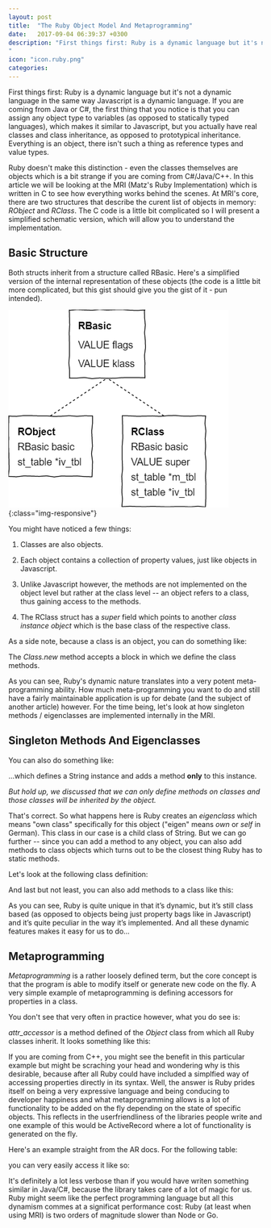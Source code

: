 ```yaml
---
layout: post
title:  "The Ruby Object Model And Metaprogramming"
date:   2017-09-04 06:39:37 +0300
description: "First things first: Ruby is a dynamic language but it's not a dynamic language in the same way Javascript is a dynamic language. If you are coming from Java or C#, the first thing that you notice is that you can assign any object type to variables (as opposed to statically typed languages), which makes it similar to Javascript, but you actually have real classes and class inheritance, as opposed to prototypical inheritance. Everything is an object, there isn't such a thing as reference types and value types...
"
icon: "icon.ruby.png"
categories:
---
```

First things first: Ruby is a dynamic language but it's not a dynamic language in the same way Javascript is a dynamic language. If you are coming from Java or C#, the first thing that you notice is that you can assign any object type to variables (as opposed to statically typed languages), which makes it similar to Javascript, but you actually have real classes and class inheritance, as opposed to prototypical inheritance. Everything is an object, there isn't such a thing as reference types and value types. 

Ruby doesn't make this distinction - even the classes themselves are objects which is a bit strange if you are coming from C#/Java/C++. In this article we will be looking at the MRI (Matz's Ruby Implementation) which is written in C to see how everything works behind the scenes. At MRI's core, there are two structures that describe the curent list of objects in memory: *RObject* and *RClass*. The C code is a little bit complicated so I will present a simplified schematic version, which will allow you to understand the implementation.

## Basic Structure ##

Both structs inherit from a structure called RBasic. Here's a simplified version of the internal representation of these objects (the code is a little bit more complicated, but this gist should give you the gist of it - pun intended).

![image-title-here](/images/ruby-objs.png){:class="img-responsive"}
<br/>

You might have noticed a few things:

1. Classes are also objects.

2. Each object contains a collection of property values, just like objects in Javascript.

3. Unlike Javascript however, the methods are not implemented on the object level but rather at the class level -- an object refers to a class, thus gaining access to the methods.

4. The RClass struct has a *super* field which points to another *class instance object* which is the base class of the respective class.

As a side note, because a class is an object, you can do something like:

<script src="https://gist.github.com/toaderflorin/f88f4c6bced8898f353006d16a4e7c60.js"></script>

The *Class.new* method accepts a block in which we define the class methods.

As you can see, Ruby's dynamic nature translates into a very potent meta-programming ability. How much meta-programming you want to do and still have a fairly maintainable application is up for debate (and the subject of another article) however. For the time being, let's look at how singleton methods / eigenclasses are implemented internally in the MRI.

## Singleton Methods And Eigenclasses ##

You can also do something like:

<script src="https://gist.github.com/toaderflorin/dee2afd92c2a3f7fa8809858f9ea174d.js"></script>

...which defines a String instance and adds a method **only** to this instance.

*But hold up, we discussed that we can only define methods on classes and those classes will be inherited by the object.*

That's correct. So what happens here is Ruby creates an *eigenclass* which means "own class" specifically for this object ("eigen" means *own* or *self* in German). This class in our case is a child class of String. But we can go further -- since you can add a method to any object, you can also add methods to class objects which turns out to be the closest thing Ruby has to static methods. 

<script src="https://gist.github.com/toaderflorin/ccbb0a2f5b1da6f580c38459f1203f27.js"></script>

Let's look at the following class definition:

<script src="https://gist.github.com/toaderflorin/e784cd304b404c14916a64a851c1a7ab.js"></script>

And last but not least, you can also add methods to a class like this:

<script src="https://gist.github.com/toaderflorin/dede663e10f66dea16e67739ed73d38a.js"></script>

As you can see, Ruby is quite unique in that it’s dynamic, but it’s still class based (as opposed to objects being just property bags like in Javascript) and it’s quite peculiar in the way it’s implemented. And all these dynamic features makes it easy for us to do...

## Metaprogramming ##
*Metaprogramming* is a rather loosely defined term, but the core concept is that the program is able to modify itself or generate new code on the fly. A very simple example of metaprogramming is defining accessors for properties in a class.

<script src="https://gist.github.com/toaderflorin/668c759648ac89371bb173e5eb0d3708.js"></script>

You don't see that very often in practice however, what you do see is:

<script src="https://gist.github.com/toaderflorin/f72919ec8880ce84feded448e3f38360.js"></script>

*attr_accessor* is a method defined of the *Object* class from which all Ruby classes inherit. It looks something like this:

<script src="https://gist.github.com/toaderflorin/aadbf0fcc2ad54841d5d84e7dff23eeb.js"></script>

If you are coming from C++, you might see the benefit in this particular example but might be scraching your head and wondering why is this desirable, because after all Ruby could have included a simplfied way of accessing properties directly in its syntax. Well, the answer is Ruby prides itself on being a very expressive language and being conducing to developer happiness and what metaprogramming allows is a lot of functionality to be added on the fly depending on the state of specific objects. This reflects in the userfriendliness of the libraries people write and one example of this would be ActiveRecord where a lot of functionality is generated on the fly. 

Here's an example straight from the AR docs. For the following table:

<script src="https://gist.github.com/toaderflorin/831dd9e4f7631f2bb79c015c85a35e81.js"></script>

you can very easily access it like so:

<script src="https://gist.github.com/toaderflorin/39614ab27c80ff5bdb3f8f9c335ec7d6.js"></script>

It's definitely a lot less verbose than if you would have writen something similar in Java/C#, because the library takes care of a lot of magic for us. Ruby might seem like the perfect programming language but all this dynamism commes at a significat performance cost: Ruby (at least when using MRI) is two orders of magnitude slower than Node or Go.